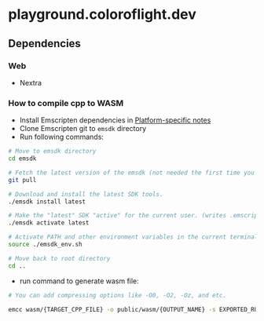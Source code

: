 # playground.coloroflight.dev

## Dependencies

### Web

- Nextra

### How to compile cpp to WASM

- Install Emscripten dependencies in [Platform-specific notes](https://emscripten.org/docs/getting_started/downloads.html#platform-notes-installation-instructions-sdk)
- Clone Emscripten git to `emsdk` directory
- Run following commands:

```zsh
# Move to emsdk directory
cd emsdk

# Fetch the latest version of the emsdk (not needed the first time you clone)
git pull

# Download and install the latest SDK tools.
./emsdk install latest

# Make the "latest" SDK "active" for the current user. (writes .emscripten file)
./emsdk activate latest

# Activate PATH and other environment variables in the current terminal
source ./emsdk_env.sh

# Move back to root directory
cd ..
```

- run command to generate wasm file:

```zsh
# You can add compressing options like -O0, -O2, -Oz, and etc.

emcc wasm/{TARGET_CPP_FILE} -o public/wasm/{OUTPUT_NAME} -s EXPORTED_RUNTIME_METHODS=cwrap,ccall -s MODULARIZE=1 -s EXPORT_NAME='createModule' -s ENVIRONMENT=web --bind
```
